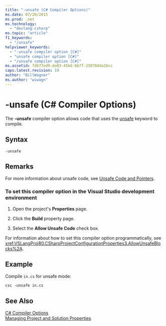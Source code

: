 ```yaml
---
title: "-unsafe (C# Compiler Options)"
ms.date: 07/20/2015
ms.prod: .net
ms.technology: 
  - "devlang-csharp"
ms.topic: "article"
f1_keywords: 
  - "/unsafe"
helpviewer_keywords: 
  - "-unsafe compiler option [C#]"
  - "unsafe compiler option [C#]"
  - "/unsafe compiler option [C#]"
ms.assetid: fdb77ed9-da03-45bd-bb7f-250704da1bcc
caps.latest.revision: 19
author: "BillWagner"
ms.author: "wiwagn"
---
```

# -unsafe (C# Compiler Options)
The **-unsafe** compiler option allows code that uses the [unsafe](../../../csharp/language-reference/keywords/unsafe.md) keyword to compile.  
  
## Syntax  
  
```console  
-unsafe  
```  
  
## Remarks  
 For more information about unsafe code, see [Unsafe Code and Pointers](../../../csharp/programming-guide/unsafe-code-pointers/index.md).  
  
### To set this compiler option in the Visual Studio development environment  
  
1.  Open the project's **Properties** page.  
  
2.  Click the **Build** property page.  
  
3.  Select the **Allow Unsafe Code** check box.  
  
 For information about how to set this compiler option programmatically, see <xref:VSLangProj80.CSharpProjectConfigurationProperties3.AllowUnsafeBlocks%2A>.  
  
## Example  
 Compile `in.cs` for unsafe mode:  
  
```console  
csc -unsafe in.cs  
```  
  
## See Also  
 [C# Compiler Options](../../../csharp/language-reference/compiler-options/index.md)  
 [Managing Project and Solution Properties](/visualstudio/ide/managing-project-and-solution-properties)
